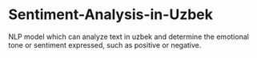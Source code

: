 # Sentiment-Analysis-in-Uzbek
NLP model which can analyze text in uzbek and determine the emotional tone or sentiment expressed, such as positive or negative.

